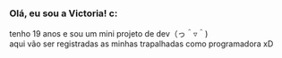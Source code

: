 ### Olá, eu sou a Victoria! c:

tenho 19 anos e sou um mini projeto de dev（っ＾▿＾)  
aqui vão ser registradas as minhas trapalhadas como programadora xD